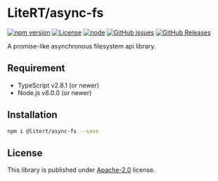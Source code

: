 # LiteRT/async-fs

[![npm version](https://img.shields.io/npm/v/@litert/async-fs.svg?colorB=brightgreen)](https://www.npmjs.com/package/@litert/async-fs "Stable Version")
[![License](https://img.shields.io/npm/l/@litert/async-fs.svg?maxAge=2592000?style=plastic)](https://github.com/litert/async-fs/blob/master/LICENSE)
[![node](https://img.shields.io/node/v/@litert/async-fs.svg?colorB=brightgreen)](https://nodejs.org/dist/latest-v8.x/)
[![GitHub issues](https://img.shields.io/github/issues/litert/async-fs.js.svg)](https://github.com/litert/async-fs.js/issues)
[![GitHub Releases](https://img.shields.io/github/release/litert/async-fs.js.svg)](https://github.com/litert/async-fs.js/releases "Stable Release")

A promise-like asynchronous filesystem api library.

## Requirement

- TypeScript v2.8.1 (or newer)
- Node.js v8.0.0 (or newer)

## Installation

```sh
npm i @litert/async-fs --save
```

## License

This library is published under [Apache-2.0](./LICENSE) license.

